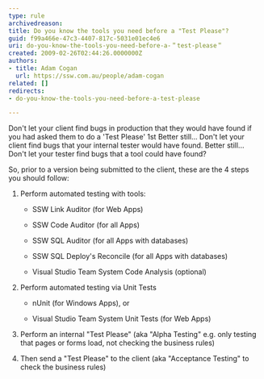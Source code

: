 ```yaml
---
type: rule
archivedreason: 
title: Do you know the tools you need before a "Test Please"?
guid: f99a466e-47c3-4407-817c-5031e01ec4e6
uri: do-you-know-the-tools-you-need-before-a-＂test-please＂
created: 2009-02-26T02:44:26.0000000Z
authors:
- title: Adam Cogan
  url: https://ssw.com.au/people/adam-cogan
related: []
redirects:
- do-you-know-the-tools-you-need-before-a-test-please

---
```


Don't let your client find bugs in production that they would have found if you had asked them to do a 'Test Please' 1st
 Better still... Don't let your client find bugs that your internal tester would have found.
 Better still... Don't let your tester find bugs that a tool could have found?

 So, prior to a version being submitted to the client, these are the 4 steps you should follow:   
<!--endintro-->

1. Perform automated testing with tools:

    - SSW Link Auditor (for Web Apps) 

    - SSW Code Auditor (for all Apps)

    - SSW SQL Auditor (for all Apps with databases)

    - SSW SQL Deploy's Reconcile (for all Apps with databases) 

    - Visual Studio Team System Code Analysis (optional)
2. Perform automated testing via Unit Tests 

    - nUnit (for Windows Apps), or

    - Visual Studio Team System Unit Tests (for Web Apps)
3. Perform an internal "Test Please" (aka "Alpha Testing" e.g. only testing that pages or forms load, not checking the business rules)
4. Then send a "Test Please" to the client (aka "Acceptance Testing" to check the business rules)
